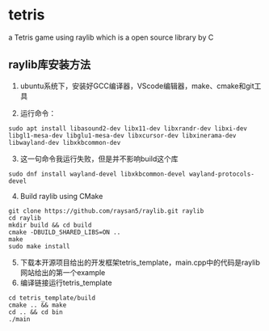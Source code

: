 # tetris
a Tetris game using raylib which is a open source library by C

## raylib库安装方法  
1. ubuntu系统下，安装好GCC编译器，VScode编辑器，make、cmake和git工具  

2. 运行命令：
```
sudo apt install libasound2-dev libx11-dev libxrandr-dev libxi-dev libgl1-mesa-dev libglu1-mesa-dev libxcursor-dev libxinerama-dev libwayland-dev libxkbcommon-dev  
```
3. 这一句命令我运行失败，但是并不影响build这个库  
```
sudo dnf install wayland-devel libxkbcommon-devel wayland-protocols-devel  
```

4. Build raylib using CMake
```
git clone https://github.com/raysan5/raylib.git raylib
cd raylib
mkdir build && cd build
cmake -DBUILD_SHARED_LIBS=ON ..
make
sudo make install
```
5. 下载本开源项目给出的开发框架tetris_template，main.cpp中的代码是raylib网站给出的第一个example
6. 编译链接运行tetris_template
```
cd tetris_template/build
cmake .. && make
cd .. && cd bin
./main
```

